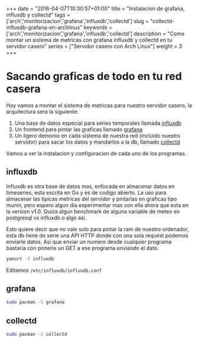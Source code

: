 +++
date = "2016-04-07T10:30:57+01:00"
title = "Instalacion de grafana, influxdb y collectd"
tags = ['arch','monitorizacion','grafana','influxdb','collectd']
slug = "collectd-influxdb-grafana-en-archlinux"
keywords = ['arch','monitorizacion','grafana','influxdb','collectd']
description = "Como montar un sistema de metricas con grafana influxdb y collectd en tu servidor casero"
series = ["Servidor casero con Arch Linux"]
weight = 3
+++


# Sacando graficas de todo en tu red casera
Hoy vamos a montar el sistema de metricas para nuestro servidor casero, la arquitectura sera la siguiente:
1. Una base de datos especial para series temporales llamada [influxdb](https://www.influxdata.com/time-series-platform/influxdb/)
2. Un frontend para pintar las graficas llamado [grafana](http://grafana.org/)
3. Un ligero demonio en cada sistema de nuestra red (incluido nuestro servidor) para sacar los datos y mandarlos a la db, llamado [collectd](https://collectd.org/)

Vamos a ver la instalacion y configuracion de cada uno de los programas.

## influxdb
Influxdb es otra base de datos mas, enfocada en almacenar datos en timeseries, esta escrita en Go y es de codigo abierto. La uso para almacenar las tipicas metricas del servidor y pintarlas en graficas tipo munin, pero espero algun dia experimentar mas con ella ahora que esta en la version v1.0. Quiza algun benchmark de alguna variable de meteo en postgresql vs influxdb o algo asi.

Esto quiere decir que no vale solo para pintar la ram de nuestro ordenador, esta db tiene de serie una API HTTP donde con una sola request podemos enviarle datos. Asi que enviar un numero desde cualquier programa bastaria con ponerle un GET a ese programa enviando el dato.

```bash
yaourt -S influxdb
```

Editamos `/etc/influxdb/influxdb.conf`

## grafana
```bash
sudo pacman -S grafana
```


## collectd
```bash
sudo pacman -S collectd
```
